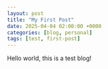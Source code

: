 ```yaml
---
layout: post
title: "My First Post"
date: 2025-04-04 02:00:00 +0000
categories: [blog, personal]
tags: [test, first-post]
---
```


Hello world, this is a test blog! 